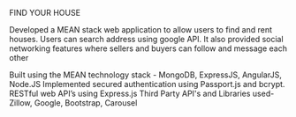 FIND YOUR HOUSE

Developed a MEAN stack web application to allow users to find and rent houses. Users can search address using google API. It also provided social networking features where sellers and buyers can follow and message each other

Built using the MEAN technology stack - MongoDB, ExpressJS, AngularJS, Node.JS
Implemented secured authentication using Passport.js and bcrypt.
RESTful web API’s using Express.js
Third Party API's and Libraries used- Zillow, Google, Bootstrap, Carousel
